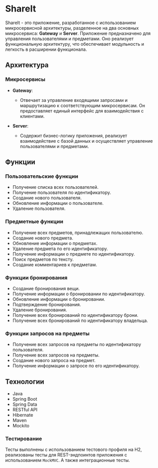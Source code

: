 # ShareIt

ShareIt - это приложение, разработанное с использованием микросервисной архитектуры, разделенное на два основных микросервиса: **Gateway** и **Server**. Приложение предназначено для управления пользователями и предметами. Оно реализует функциональную архитектуру, что обеспечивает модульность и легкость в расширении функционала.

## Архитектура

### Микросервисы

- **Gateway**:
    - Отвечает за управление входящими запросами и маршрутизацию к соответствующим микросервисам. Он предоставляет единый интерфейс для взаимодействия с клиентами.

- **Server**:
    - Содержит бизнес-логику приложения, реализует взаимодействие с базой данных и осуществляет управление пользователями и предметами.
## Функции

### Пользовательские функции

- Получение списка всех пользователей.
- Получение пользователя по идентификатору.
- Создание нового пользователя.
- Обновление информации о пользователе.
- Удаление пользователя.

### Предметные функции

- Получение всех предметов, принадлежащих пользователю.
- Создание нового предмета.
- Обновление информации о предметах.
- Удаление предмета по его идентификатору.
- Получение информации о предмете по идентификатору.
- Поиск предметов по тексту.
- Создание комментариев к предметам.

### Функции бронирования

- Создание бронирования вещи.
- Получение информации о бронировании по идентификатору.
- Обновление информации о бронировании.
- Подтверждение бронирования.
- Удаление бронирования.
- Получение всех бронирований по идентификатору брони.
- Получение всех бронирований по идентификатору владельца.

### Функции запросов на предметы

- Получение всех запросов на предметы по идентификатору пользователя.
- Получение всех запросов на предметы.
- Создание нового запроса на предмет.
- Получение информации о запросе по его идентификатору.

## Технологии

- Java
- Spring Boot
- Spring Data
- RESTful API
- Hibernate
- Maven
- Mockito

### Тестирование

Тесты выполнены с использованием тестового профиля на H2, реализованы тесты для REST-эндпоинтов приложения с использованием `MockMVC`. А также интеграционные тесты.